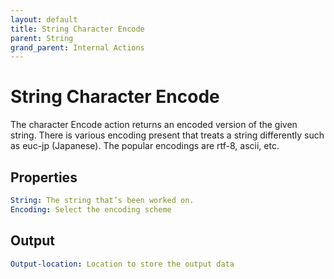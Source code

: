 ```yaml
---
layout: default
title: String Character Encode
parent: String
grand_parent: Internal Actions
---
```

# String Character Encode
The character Encode action returns an encoded version of the given string.  There is various encoding present that treats a string differently such as euc-jp (Japanese). The popular encodings are rtf-8, ascii, etc.

## Properties
```yaml
String: The string that’s been worked on.
Encoding: Select the encoding scheme
```

## Output
```yaml
Output-location: Location to store the output data
```
